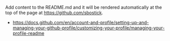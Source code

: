 Add content to the README.md and it will be rendered automatically at the top
of the page at https://github.com/sbostick.

* https://docs.github.com/en/account-and-profile/setting-up-and-managing-your-github-profile/customizing-your-profile/managing-your-profile-readme
